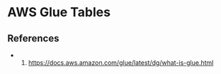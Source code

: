 # AWS Glue Tables

## References

- 1. <https://docs.aws.amazon.com/glue/latest/dg/what-is-glue.html>